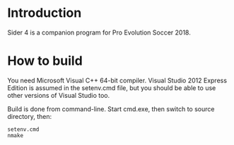 # Introduction

Sider 4 is a companion program for Pro Evolution Soccer 2018.

# How to build

You need Microsoft Visual C++ 64-bit compiler.
Visual Studio 2012 Express Edition is assumed in the setenv.cmd file, but you
should be able to use other versions of Visual Studio too.

Build is done from command-line.
Start cmd.exe, then switch to source directory, then:

    setenv.cmd
    nmake

